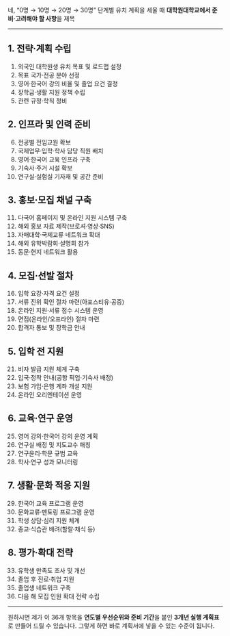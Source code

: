 네, “0명 → 10명 → 20명 → 30명” 단계별 유치 계획을 세울 때
**대학원대학교에서 준비·고려해야 할 사항**을 제목

---

## 1. 전략·계획 수립

1. 외국인 대학원생 유치 목표 및 로드맵 설정
2. 목표 국가·전공 분야 선정
3. 영어·한국어 강의 비율 및 졸업 요건 결정
4. 장학금·생활 지원 정책 수립
5. 관련 규정·학칙 정비

## 2. 인프라 및 인력 준비

6. 전공별 전임교원 확보
7. 국제업무·입학·학사 담당 직원 배치
8. 영어·한국어 교육 인프라 구축
9. 기숙사·주거 시설 확보
10. 연구실·실험실 기자재 및 공간 준비

## 3. 홍보·모집 채널 구축

11. 다국어 홈페이지 및 온라인 지원 시스템 구축
12. 해외 홍보 자료 제작(브로셔·영상·SNS)
13. 자매대학·국제교류 네트워크 확대
14. 해외 유학박람회·설명회 참가
15. 동문·현지 네트워크 활용

## 4. 모집·선발 절차

16. 입학 요강·자격 요건 설정
17. 서류 진위 확인 절차 마련(아포스티유·공증)
18. 온라인 지원·서류 접수 시스템 운영
19. 면접(온라인/오프라인) 절차 마련
20. 합격자 통보 및 장학금 안내

## 5. 입학 전 지원

21. 비자 발급 지원 체계 구축
22. 입국·정착 안내(공항 픽업·기숙사 배정)
23. 보험 가입·은행 계좌 개설 지원
24. 온라인 오리엔테이션 운영

## 6. 교육·연구 운영

25. 영어 강의·한국어 강의 운영 계획
26. 연구실 배정 및 지도교수 매칭
27. 연구윤리·학문 규범 교육
28. 학사·연구 성과 모니터링

## 7. 생활·문화 적응 지원

29. 한국어 교육 프로그램 운영
30. 문화교류·멘토링 프로그램 운영
31. 학생 상담·심리 지원 체계
32. 종교·식습관 배려(할랄·채식 등)

## 8. 평가·확대 전략

33. 유학생 만족도 조사 및 개선
34. 졸업 후 진로·취업 지원
35. 졸업생 네트워크 구축
36. 다음 해 모집 인원 확대 전략 수립

---

원하시면 제가 이 36개 항목을
**연도별 우선순위와 준비 기간**을 붙인 **3개년 실행 계획표**로 만들어 드릴 수 있습니다.
그렇게 하면 바로 계획서에 넣을 수 있는 수준이 됩니다.

